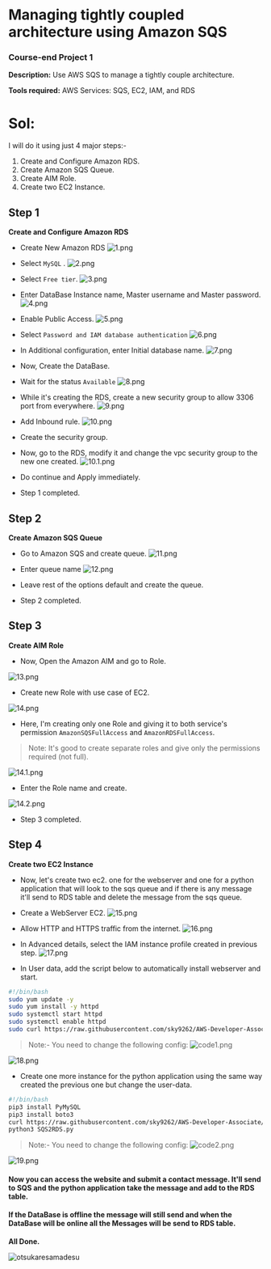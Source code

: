 # **Managing tightly coupled architecture using Amazon SQS**

### **Course-end Project 1**

**Description:** Use AWS SQS to manage a tightly couple architecture.

**Tools required:** AWS Services: SQS, EC2, IAM, and RDS



# **Sol:**

I will do it using just 4 major steps:-

1. Create and Configure Amazon RDS.
2. Create Amazon SQS Queue.
3. Create AIM Role.
4. Create two EC2 Instance.

## **Step 1**

**Create and Configure Amazon RDS**

- Create New Amazon RDS ![1.png](./images/1.png)

- Select `MySQL` . ![2.png](./images/2.png)

- Select `Free tier`. ![3.png](./images/3.png)

- Enter DataBase Instance name, Master username and Master password. ![4.png](./images/4.png)

- Enable Public Access. ![5.png](./images/5.png)


- Select `Password and IAM database authentication`
![6.png](./images/6.png)



- In Additional configuration, enter Initial database name.
![7.png](./images/7.png)

- Now, Create the DataBase.

- Wait for the status `Available` ![8.png](./images/8.png)

- While it's creating the RDS, create a new security group to allow 3306 port from everywhere.
![9.png](./images/9.png)
- Add Inbound rule.
![10.png](./images/10.png)

- Create the security group.

- Now, go to the RDS, modify it and change the vpc security group to the new one created.
![10.1.png](./images/10.1.png)

- Do continue and Apply immediately.

- Step 1 completed.


## **Step 2**

**Create Amazon SQS Queue**



- Go to Amazon SQS and create queue.
![11.png](./images/11.png)

- Enter queue name
![12.png](./images/12.png)
- Leave rest of the options default and create the queue.

- Step 2 completed.


## **Step 3**

**Create AIM Role**

- Now, Open the Amazon AIM and go to Role.

![13.png](./images/13.png)

- Create new Role with use case of EC2.

![14.png](./images/14.png)

- Here, I'm creating only one Role and giving it to both service's permission `AmazonSQSFullAccess` and `AmazonRDSFullAccess`.
> Note: It's good to create separate roles and give only the permissions required (not full).

![14.1.png](./images/14.1.png)

- Enter the Role name and create.

![14.2.png](./images/14.2.png)

- Step 3 completed.

## **Step 4**

**Create two EC2 Instance**

- Now, let's create two ec2. one for the webserver and one for a python application that will look to the sqs queue and if there is any message it'll send to RDS table and delete the message from the sqs queue.


- Create a WebServer EC2.
![15.png](./images/15.png)

- Allow HTTP and HTTPS traffic from the internet.
![16.png](./images/16.png)

- In Advanced details, select the IAM instance profile created in previous step.
![17.png](./images/17.png)

- In User data, add the script below to automatically install webserver and start.
```bash
#!/bin/bash
sudo yum update -y
sudo yum install -y httpd
sudo systemctl start httpd
sudo systemctl enable httpd
sudo curl https://raw.githubusercontent.com/sky9262/AWS-Developer-Associate/main/Projects/Course-end%20Project%201/Code/WebPage.html >> /var/www/html/index.html
```
> Note:- You need to change the following config:
![code1.png](./images/code1.png)

![18.png](./images/18.png)

- Create one more instance for the python application using the same way created the previous one but change the user-data.
```bash
#!/bin/bash
pip3 install PyMySQL
pip3 install boto3
curl https://raw.githubusercontent.com/sky9262/AWS-Developer-Associate/main/Projects/Course-end%20Project%201/Code/SQS2RDS.py >> SQS2RDS.py
python3 SQS2RDS.py
```
> Note:- You need to change the following config:
![code2.png](./images/code2.png)

![19.png](./images/19.png)


#### Now you can access the website and submit a contact message. It'll send to SQS and the python application take the message and add to the RDS table.

#### If the DataBase is offline the message will still send and when the DataBase will be online all the Messages will be send to RDS table.


**All Done.**


![otsukaresamadesu](./images/82341587.png)
